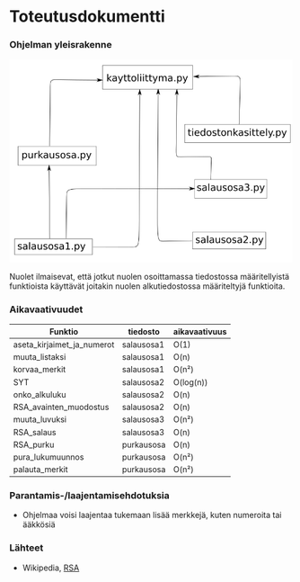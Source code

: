 # Toteutusdokumentti
### Ohjelman yleisrakenne
![Riippuvuuskaavio](https://github.com/Jatynjala/Tira-harjoitustyo-Johannes-Tynjala/blob/main/dokumentaatio/kuvat/Riippuvuuskaavio.png)

Nuolet ilmaisevat, että jotkut nuolen osoittamassa tiedostossa määritellyistä funktioista käyttävät joitakin nuolen alkutiedostossa määriteltyjä funktioita.
### Aikavaativuudet
Funktio | tiedosto | aikavaativuus
------- | -------- | -------------
aseta_kirjaimet_ja_numerot | salausosa1 | O(1)
muuta_listaksi | salausosa1 | O(n)
korvaa_merkit | salausosa1 | O(n²)
SYT | salausosa2 | O(log(n))
onko_alkuluku | salausosa2 | O(n)
RSA_avainten_muodostus | salausosa2 | O(n)
muuta_luvuksi | salausosa3 | O(n²)
RSA_salaus | salausosa3 | O(n)
RSA_purku | purkausosa | O(n)
pura_lukumuunnos | purkausosa | O(n²)
palauta_merkit | purkausosa | O(n²)

### Parantamis-/laajentamisehdotuksia
* Ohjelmaa voisi laajentaa tukemaan lisää merkkejä, kuten numeroita tai ääkkösiä
### Lähteet
* Wikipedia, [RSA](https://fi.wikipedia.org/wiki/RSA) 
